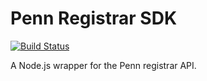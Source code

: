 Penn Registrar SDK
=====

[![Build Status](https://travis-ci.org/pennappslabs/penn-sdk-node.svg?branch=master)](https://travis-ci.org/pennappslabs/penn-sdk-node)

A Node.js wrapper for the Penn registrar API.
